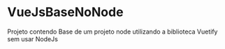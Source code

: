 # VueJsBaseNoNode
Projeto contendo Base de um projeto node utilizando a biblioteca Vuetify sem usar NodeJs
